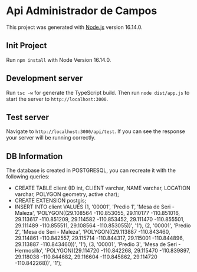 # Api Administrador de Campos

This project was generated with [Node.js](https://nodejs.org/en/) version 16.14.0.

## Init Project

Run `npm install` with Node Version 16.14.0.

## Development server

Run `tsc -w` for generate the TypeScript build. Then run `node dist/app.js` to start the server to `http://localhost:3000`.

## Test server

Navigate to `http://localhost:3000/api/test`. If you can see the response your server will be running correctly.

## DB Information

The database is created in POSTGRESQL, you can recreate it with the following queries:

- CREATE TABLE client (ID int, CLIENT varchar, NAME varchar, LOCATION varchar, POLYGON geometry, active char);
- CREATE EXTENSION postgis;
- INSERT INTO client VALUES
	(1, '00001', 'Predio 1', 'Mesa de Seri - Maleza', 'POLYGON((29.108564 -110.853055, 29.110177 -110.851016, 29.113617 -110.851209, 29.114582 -110.853452, 29.111470 -110.855501, 29.111489 -110.855511, 29.108564 -110.853055))', '1'),
	(2, '00001', 'Predio 2', 'Mesa de Seri - Maleza', 'POLYGON((29.113887 -110.843460, 29.114861 -110.842557, 29.115714 -110.844317, 29.115001 -110.844896, 29.113887 -110.843460))', '1'),
  (3, '00001', 'Predio 3', 'Mesa de Seri - Hermosillo', 'POLYGON((29.114720 -110.842268, 29.115470 -110.839897, 29.118038 -110.844682, 29.116604 -110.845862, 29.114720 -110.842268))', '1');
